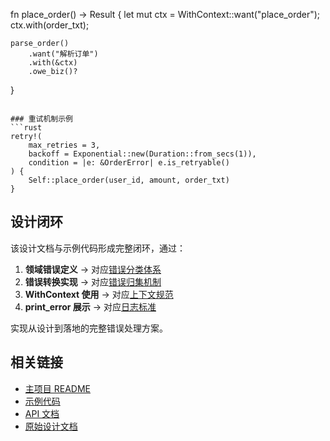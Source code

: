 fn place_order() -> Result<Order> {
    let mut ctx = WithContext::want("place_order");
    ctx.with(order_txt);

    parse_order()
        .want("解析订单")
        .with(&ctx)
        .owe_biz()?
}
```

### 重试机制示例
```rust
retry!(
    max_retries = 3,
    backoff = Exponential::new(Duration::from_secs(1)),
    condition = |e: &OrderError| e.is_retryable()
) {
    Self::place_order(user_id, amount, order_txt)
}
```

## 设计闭环

该设计文档与示例代码形成完整闭环，通过：

1. **领域错误定义** → 对应[错误分类体系](./01-error-classification.md)
2. **错误转换实现** → 对应[错误归集机制](./03-error-aggregation.md)
3. **WithContext 使用** → 对应[上下文规范](./05-logging-standards.md)
4. **print_error 展示** → 对应[日志标准](./05-logging-standards.md)

实现从设计到落地的完整错误处理方案。

## 相关链接

- [主项目 README](../../README.md)
- [示例代码](../../examples/)
- [API 文档](../../src/)
- [原始设计文档](../../error-design.md)